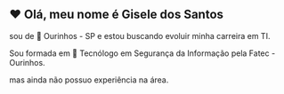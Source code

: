 ## ❤️ Olá, meu nome é Gisele dos Santos

sou de 📌 Ourinhos - SP e estou buscando evoluir minha carreira em TI.

Sou formada em 🚀 Tecnólogo em Segurança da Informação pela Fatec - Ourinhos.

mas ainda não possuo experiência na área.
